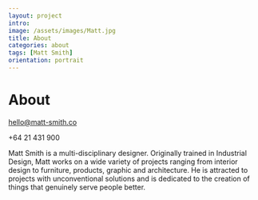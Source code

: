 ```yaml
---
layout: project
intro: 
image: /assets/images/Matt.jpg
title: About
categories: about
tags: [Matt Smith]
orientation: portrait
---
```


# About

<a href="mailto:hello@matt-smith.co">hello@matt-smith.co</a>

+64 21 431 900

Matt Smith is a multi-disciplinary designer. Originally trained in Industrial Design, Matt works on a wide variety of projects ranging from interior design to furniture, products, graphic and architecture. He is attracted to projects with unconventional solutions and is dedicated to the creation of things that genuinely serve people better. 




